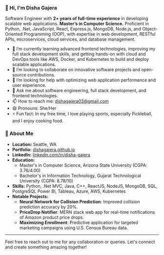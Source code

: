 ### 👋 Hi, I'm Disha Gajera

Software Engineer with **2+ years of full-time experience** in developing scalable web applications. **Master’s in Computer Science.** Proficient in Python, .Net, JavaScript, React, Express.js, MongoDB, Node.js, and Object-Oriented Programming (OOP), with expertise in web development, RESTful APIs, microservices, cloud services, and database management.

- 🌱 I’m currently learning advanced frontend technologies, improving my full stack development skills, and getting hands-on with cloud and DevOps tools like AWS, Docker, and Kubernetes to build and deploy scalable applications.
- 👯 I’m looking to collaborate on innovative software projects and open-source contributions.
- 🤔 I’m looking for help with optimizing web application performance and user experience.
- 💬 Ask me about software engineering, full stack development, and frontend technologies.
- 📫 How to reach me: [dishagajera03@gmail.com](mailto:dishagajera03@gmail.com)
- 😄 Pronouns: She/Her
- ⚡ Fun fact: In my free time, I love playing sports, especially Pickleball, and I enjoy cooking food.

### 🌟 About Me
- **Location:** Seattle, WA
- **Portfolio:** [dishagajera.github.io](https://dishagajera.github.io/)
- **LinkedIn:** [linkedin.com/in/disha-gajera](https://www.linkedin.com/in/disha-gajera/)
- **Education:**
  - Master's in Computer Science, Arizona State University (CGPA: 3.76/4.00)
  - Bachelor's in Information Technology, Gujarat Technological University (CGPA: 8.78/10)
- **Skills:** Python, .Net MVC, Java, C++, ReactJS, NodeJS, MongoDB, SQL, PostgreSQL Power BI, Tableau, Azure, AWS, Kubernetes
- **Notable Projects:**
  - **Neural Network for Collision Prediction**: Improved collision prediction accuracy by 20%.
  - **PriceDrop Notifier**: MERN stack web app for real-time notifications of Amazon product price drops.
  - **Maximizing Enrollment**: Predictive application for targeted marketing campaigns using U.S. Census Bureau data.

---

Feel free to reach out to me for any collaboration or queries. Let's connect and create something amazing together!
